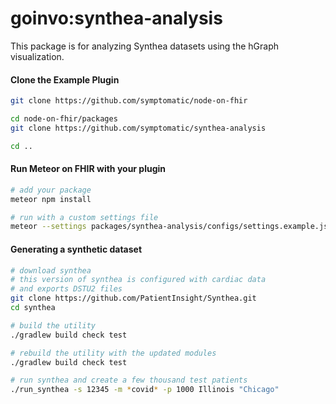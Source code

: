 # goinvo:synthea-analysis

This package is for analyzing Synthea datasets using the hGraph visualization.  


#### Clone the Example Plugin      

```bash
git clone https://github.com/symptomatic/node-on-fhir  

cd node-on-fhir/packages
git clone https://github.com/symptomatic/synthea-analysis

cd ..
```

#### Run Meteor on FHIR with your plugin  

```bash
# add your package
meteor npm install

# run with a custom settings file
meteor --settings packages/synthea-analysis/configs/settings.example.json  --extra-packages goinvo:synthea-analysis
```



#### Generating a synthetic dataset

```bash
# download synthea
# this version of synthea is configured with cardiac data
# and exports DSTU2 files
git clone https://github.com/PatientInsight/Synthea.git
cd synthea

# build the utility
./gradlew build check test

# rebuild the utility with the updated modules
./gradlew build check test

# run synthea and create a few thousand test patients
./run_synthea -s 12345 -m *covid* -p 1000 Illinois "Chicago"  
```